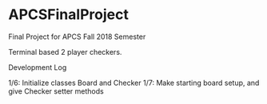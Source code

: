 # APCSFinalProject
Final Project for APCS Fall 2018 Semester

Terminal based 2 player checkers.



Development Log

1/6: Initialize classes Board and Checker
1/7: Make starting board setup, and give Checker setter methods
